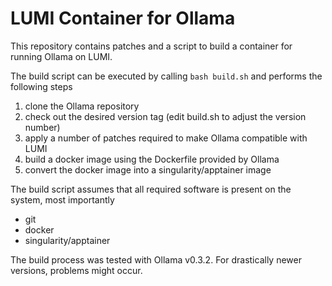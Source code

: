 # LUMI Container for Ollama

This repository contains patches and a script to build a container for running Ollama on LUMI.

The build script can be executed by calling `bash build.sh` and performs the following steps

1. clone the Ollama repository
2. check out the desired version tag (edit build.sh to adjust the version number)
3. apply a number of patches required to make Ollama compatible with LUMI
4. build a docker image using the Dockerfile provided by Ollama
5. convert the docker image into a singularity/apptainer image

The build script assumes that all required software is present on the system, most importantly
- git
- docker
- singularity/apptainer

The build process was tested with Ollama v0.3.2. For drastically newer versions, problems might occur.
